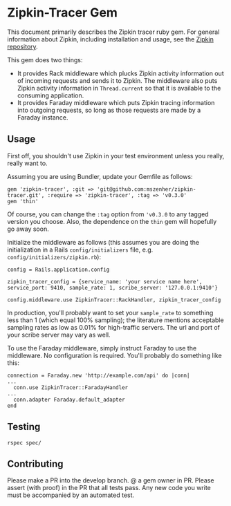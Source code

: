 # Zipkin-Tracer Gem
This document primarily describes the Zipkin tracer ruby gem.  For general information about Zipkin, including installation 
and usage, see the [Zipkin repository](https://github.com/twitter/zipkin).

This gem does two things:

* It provides Rack middleware which plucks Zipkin activity information out of incoming requests and sends it to 
Zipkin.  The middleware also puts Zipkin activity information in `Thread.current` so that it is available to the consuming
application.
* It provides Faraday middleware which puts Zipkin tracing information into outgoing requests, so long as those requests are made by a Faraday instance.

## Usage
First off, you shouldn't use Zipkin in your test environment unless you really, really want to.

Assuming you are using Bundler, update your Gemfile as follows:
```
gem 'zipkin-tracer', :git => 'git@github.com:mszenher/zipkin-tracer.git', :require => 'zipkin-tracer', :tag => 'v0.3.0'
gem 'thin'
```
Of course, you can change the `:tag` option from `'v0.3.0` to any tagged version you choose.  Also, the dependence on the `thin`
gem will hopefully go away soon.

Initialize the middleware as follows (this assumes you are doing the initialization in a Rails `config/initializers` file, e.g. 
`config/initializers/zipkin.rb`):
```
config = Rails.application.config

zipkin_tracer_config = {service_name: 'your service name here', service_port: 9410, sample_rate: 1, scribe_server: '127.0.0.1:9410'}

config.middleware.use ZipkinTracer::RackHandler, zipkin_tracer_config
```

In production, you'll probably want to set your `sample_rate` to something less than 1 (which equal 100% sampling); the 
literature mentions acceptable sampling rates as low as 0.01% for high-traffic servers.  The url and port of your scribe server may vary as well.

To use the Faraday middleware, simply instruct Faraday to use the middleware.  No configuration is required.  You'll probably do something like this:
```
connection = Faraday.new 'http://example.com/api' do |conn|
...
  conn.use ZipkinTracer::FaradayHandler
...
  conn.adapter Faraday.default_adapter
end
```

## Testing
```
rspec spec/
```

## Contributing

Please make a PR into the develop branch.  @ a gem owner in PR.  Please assert (with proof) in the PR that all tests pass.  Any new code you write must be accompanied by an automated test.
